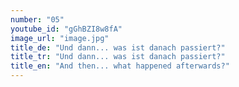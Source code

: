 ```yaml
---
number: "05"
youtube_id: "gGhBZI8w8fA"
image_url: "image.jpg"
title_de: "Und dann... was ist danach passiert?"
title_tr: "Und dann... was ist danach passiert?"
title_en: "And then... what happened afterwards?"
---
```

